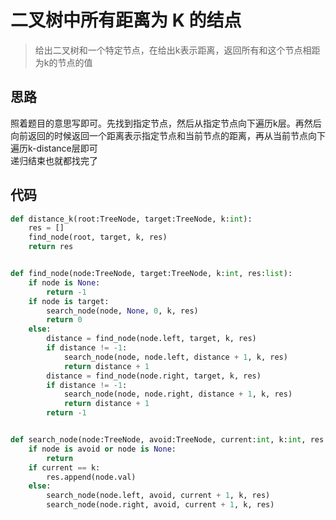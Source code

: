 # 二叉树中所有距离为 K 的结点
> 给出二叉树和一个特定节点，在给出k表示距离，返回所有和这个节点相距为k的节点的值

**思路**
--------------------

照着题目的意思写即可。先找到指定节点，然后从指定节点向下遍历k层。再然后向前返回的时候返回一个距离表示指定节点和当前节点的距离，再从当前节点向下遍历k-distance层即可  
递归结束也就都找完了  


**代码**
--------------------

```python
def distance_k(root:TreeNode, target:TreeNode, k:int):
    res = []
    find_node(root, target, k, res)
    return res


def find_node(node:TreeNode, target:TreeNode, k:int, res:list):
    if node is None:
        return -1
    if node is target:
        search_node(node, None, 0, k, res)
        return 0
    else:
        distance = find_node(node.left, target, k, res)
        if distance != -1:
            search_node(node, node.left, distance + 1, k, res)
            return distance + 1
        distance = find_node(node.right, target, k, res)
        if distance != -1:
            search_node(node, node.right, distance + 1, k, res)
            return distance + 1
        return -1


def search_node(node:TreeNode, avoid:TreeNode, current:int, k:int, res:list):
    if node is avoid or node is None:
        return
    if current == k:
        res.append(node.val)
    else:
        search_node(node.left, avoid, current + 1, k, res)
        search_node(node.right, avoid, current + 1, k, res)
```
